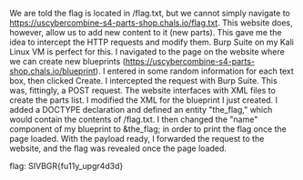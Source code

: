 We are told the flag is located in /flag.txt, but we cannot simply navigate to
https://uscybercombine-s4-parts-shop.chals.io/flag.txt. This website does, however, allow us to add
new content to it (new parts). This gave me the idea to intercept the HTTP requests and modify them.
Burp Suite on my Kali Linux VM is perfect for this. I navigated to the page on the website where we
can create new blueprints (https://uscybercombine-s4-parts-shop.chals.io/blueprint). I entered in
some random information for each text box, then clicked Create. I intercepted the request with Burp
Suite. This was, fittingly, a POST request. The website interfaces with XML files to create the
parts list. I modified the XML for the blueprint I just created. I added a DOCTYPE declaration and
defined an entity "the_flag," which would contain the contents of /flag.txt. I then changed the
"name" component of my blueprint to &the_flag; in order to print the flag once the page loaded.
With the payload ready, I forwarded the request to the website, and the flag was revealed once
the page loaded.

flag: SIVBGR{fu11y_upgr4d3d}
